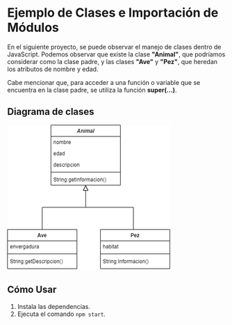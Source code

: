 # Ejemplo de Clases e Importación de Módulos

En el siguiente proyecto, se puede observar el manejo de clases dentro de JavaScript. Podemos observar que existe la clase **"Animal"**, que podríamos considerar como la clase padre, y las clases **"Ave"** y **"Pez"**, que heredan los atributos de nombre y edad.

Cabe mencionar que, para acceder a una función o variable que se encuentra en la clase padre, se utiliza la función **super(...)**.

## Diagrama de clases

![Diagrama de clases](clase.png)

## Cómo Usar

1. Instala las dependencias.
2. Ejecuta el comando `npm start`.

